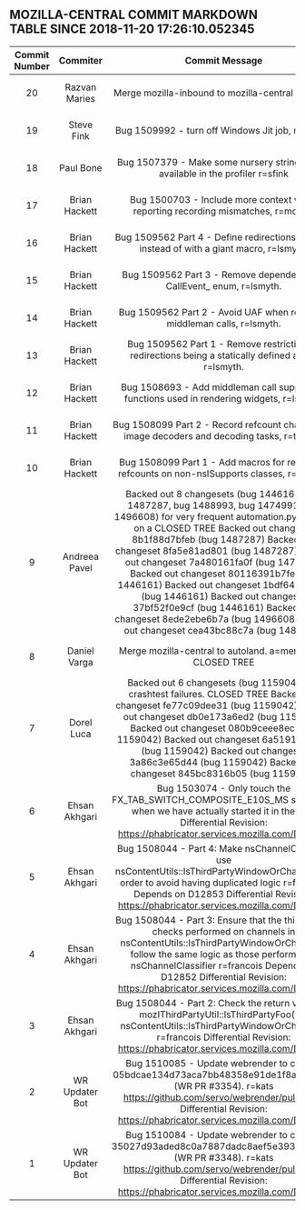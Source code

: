 ## MOZILLA-CENTRAL COMMIT MARKDOWN TABLE SINCE 2018-11-20 17:26:10.052345

| Commit Number | Commiter | Commit Message | Node | Date | 
|:---:|:----:|:----------------------------------:|:------:|:----:| 
|20|Razvan Maries |Merge mozilla-inbound to mozilla-central a=merge|https://hg.mozilla.org/mozilla-central/pushloghtml?changeset=ce39a152428a|2018-11-27 09:43:31
|19|Steve Fink |Bug 1509992 - turn off Windows Jit job, r=jmaher|https://hg.mozilla.org/mozilla-central/pushloghtml?changeset=85ed5eb2a366|2018-11-26 20:12:50
|18|Paul Bone |Bug 1507379 - Make some nursery string values available in the profiler r=sfink|https://hg.mozilla.org/mozilla-central/pushloghtml?changeset=47750e022e23|2018-11-16 05:53:05
|17|Brian Hackett |Bug 1500703 - Include more context when reporting recording mismatches, r=mccr8.|https://hg.mozilla.org/mozilla-central/pushloghtml?changeset=b12b2142017a|2018-11-26 22:42:28
|16|Brian Hackett |Bug 1509562 Part 4 - Define redirections directly, instead of with a giant macro, r=lsmyth.|https://hg.mozilla.org/mozilla-central/pushloghtml?changeset=b9f41dd78cfd|2018-11-23 19:35:54
|15|Brian Hackett |Bug 1509562 Part 3 - Remove dependence on CallEvent_  enum, r=lsmyth.|https://hg.mozilla.org/mozilla-central/pushloghtml?changeset=d0efb6f89bd0|2018-11-23 19:27:38
|14|Brian Hackett |Bug 1509562 Part 2 - Avoid UAF when resetting middleman calls, r=lsmyth.|https://hg.mozilla.org/mozilla-central/pushloghtml?changeset=bb62b5dc4dbe|2018-11-23 19:09:18
|13|Brian Hackett |Bug 1509562 Part 1 - Remove restriction on redirections being a statically defined array, r=lsmyth.|https://hg.mozilla.org/mozilla-central/pushloghtml?changeset=3f77f0486954|2018-11-23 19:06:30
|12|Brian Hackett |Bug 1508693 - Add middleman call support for functions used in rendering widgets, r=lsmyth.|https://hg.mozilla.org/mozilla-central/pushloghtml?changeset=70f4239b2fab|2018-11-23 19:06:16
|11|Brian Hackett |Bug 1508099 Part 2 - Record refcount changes for image decoders and decoding tasks, r=tnikkel.|https://hg.mozilla.org/mozilla-central/pushloghtml?changeset=98430e6d541b|2018-11-17 22:55:12
|10|Brian Hackett |Bug 1508099 Part 1 - Add macros for recording refcounts on non-nsISupports classes, r=froydnj.|https://hg.mozilla.org/mozilla-central/pushloghtml?changeset=456275c5ddac|2018-11-17 22:54:55
|9|Andreea Pavel |Backed out 8 changesets (bug 1446161, bug 1487287, bug 1488993, bug 1474991, bug 1496608) for very frequent automation.py crashes on a CLOSED TREE  Backed out changeset 8b1f88d7bfeb (bug 1487287) Backed out changeset 8fa5e81ad801 (bug 1487287) Backed out changeset 7a480161fa0f (bug 1474991) Backed out changeset 80116391b7fe (bug 1446161) Backed out changeset 1bdf64b29121 (bug 1446161) Backed out changeset 37bf52f0e9cf (bug 1446161) Backed out changeset 8ede2ebe6b7a (bug 1496608) Backed out changeset cea43bc88c7a (bug 1488993)|https://hg.mozilla.org/mozilla-central/pushloghtml?changeset=b0e69b136883|2018-11-27 06:53:18
|8|Daniel Varga |Merge mozilla-central to autoland. a=merge on a CLOSED TREE|https://hg.mozilla.org/mozilla-central/pushloghtml?changeset=e321cef882b8|2018-11-27 05:36:22
|7|Dorel Luca |Backed out 6 changesets (bug 1159042) for crashtest failures. CLOSED TREE  Backed out changeset fe77c09dee31 (bug 1159042) Backed out changeset db0e173a6ed2 (bug 1159042) Backed out changeset 080b9ceee8ec (bug 1159042) Backed out changeset 6a5191742ca1 (bug 1159042) Backed out changeset 3a86c3e65d44 (bug 1159042) Backed out changeset 845bc8316b05 (bug 1159042)|https://hg.mozilla.org/mozilla-central/pushloghtml?changeset=d5a15c64bd40|2018-11-27 04:30:07
|6|Ehsan Akhgari |Bug 1503074 - Only touch the FX_TAB_SWITCH_COMPOSITE_E10S_MS stopwatch when we have actually started it in the past  Differential Revision: https://phabricator.services.mozilla.com/D12966|https://hg.mozilla.org/mozilla-central/pushloghtml?changeset=63cbd79e897d|2018-11-26 19:16:09
|5|Ehsan Akhgari |Bug 1508044 - Part 4: Make nsChannelClassifier use nsContentUtils::IsThirdPartyWindowOrChannel() in order to avoid having duplicated logic r=francois  Depends on D12853  Differential Revision: https://phabricator.services.mozilla.com/D12854|https://hg.mozilla.org/mozilla-central/pushloghtml?changeset=e3a074ae3f0c|2018-11-27 00:46:50
|4|Ehsan Akhgari |Bug 1508044 - Part 3: Ensure that the third-party checks performed on channels in nsContentUtils::IsThirdPartyWindowOrChannel() follow the same logic as those performed in nsChannelClassifier r=francois  Depends on D12852  Differential Revision: https://phabricator.services.mozilla.com/D12853|https://hg.mozilla.org/mozilla-central/pushloghtml?changeset=691286d50c87|2018-11-27 00:43:20
|3|Ehsan Akhgari |Bug 1508044 - Part 2: Check the return values of mozIThirdPartyUtil::IsThirdPartyFoo() in nsContentUtils::IsThirdPartyWindowOrChannel() r=francois  Differential Revision: https://phabricator.services.mozilla.com/D12852|https://hg.mozilla.org/mozilla-central/pushloghtml?changeset=5452c9164d46|2018-11-27 00:38:52
|2|WR Updater Bot |Bug 1510085 - Update webrender to commit 05bdcae134d73aca7bb48358e91de1f8aef27773 (WR PR #3354). r=kats  https://github.com/servo/webrender/pull/3354  Differential Revision: https://phabricator.services.mozilla.com/D13029|https://hg.mozilla.org/mozilla-central/pushloghtml?changeset=a12365223e8b|2018-11-27 02:54:00
|1|WR Updater Bot |Bug 1510084 - Update webrender to commit 35027d93aded8c0a7887dadc8aef5e393171e802 (WR PR #3348). r=kats  https://github.com/servo/webrender/pull/3348  Differential Revision: https://phabricator.services.mozilla.com/D13028|https://hg.mozilla.org/mozilla-central/pushloghtml?changeset=a613bf119088|2018-11-27 02:53:43


